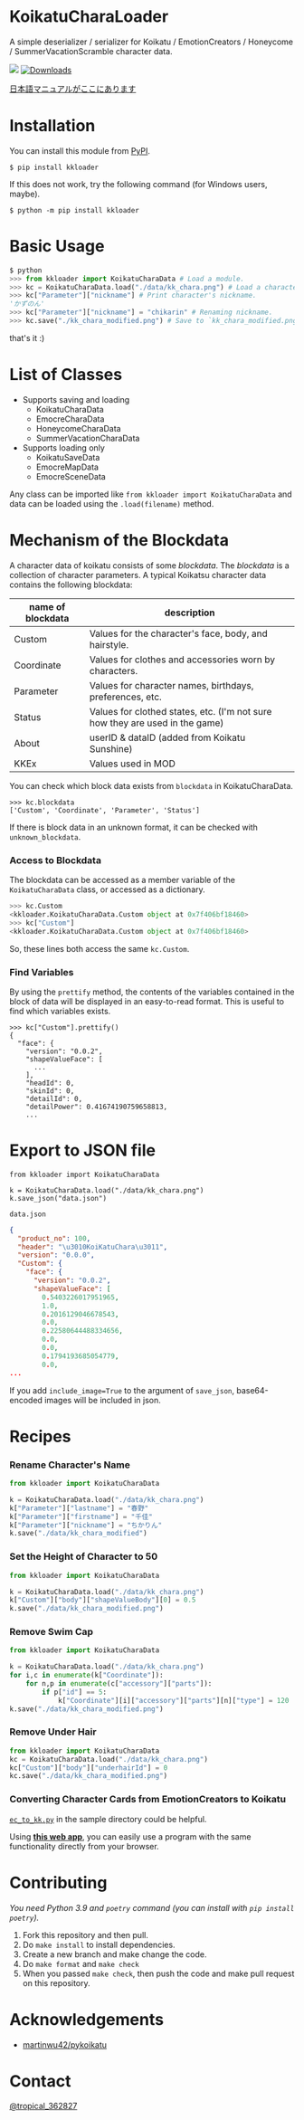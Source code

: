 # KoikatuCharaLoader
A simple deserializer / serializer for Koikatu / EmotionCreators / Honeycome / SummerVacationScramble character data.

[![](https://img.shields.io/pypi/v/kkloader)](https://pypi.org/project/kkloader/)
[![Downloads](https://static.pepy.tech/badge/kkloader)](https://pepy.tech/project/kkloader)

[日本語マニュアルがここにあります](README.ja.md)

# Installation
You can install this module from [PyPI](https://pypi.org/project/kkloader/).
```
$ pip install kkloader
```
If this does not work, try the following command (for Windows users, maybe).
```
$ python -m pip install kkloader
```

# Basic Usage
```python
$ python
>>> from kkloader import KoikatuCharaData # Load a module.
>>> kc = KoikatuCharaData.load("./data/kk_chara.png") # Load a character data.
>>> kc["Parameter"]["nickname"] # Print character's nickname.
'かずのん'
>>> kc["Parameter"]["nickname"] = "chikarin" # Renaming nickname.
>>> kc.save("./kk_chara_modified.png") # Save to `kk_chara_modified.png`.
```
that's it :)

# List of Classes

- Supports saving and loading
  - KoikatuCharaData
  - EmocreCharaData
  - HoneycomeCharaData
  - SummerVacationCharaData
- Supports loading only
  - KoikatuSaveData
  - EmocreMapData
  - EmocreSceneData

Any class can be imported like `from kkloader import KoikatuCharaData` and data can be loaded using the `.load(filename)` method.

# Mechanism of the Blockdata

A character data of koikatu consists of some *blockdata*.
The *blockdata* is a collection of character parameters.
A typical Koikatsu character data contains the following blockdata:

| name of blockdata | description                                                  |
| ----------------- | ------------------------------------------------------------ |
| Custom            | Values for the character's face, body, and hairstyle.        |
| Coordinate        | Values for clothes and accessories worn by characters.       |
| Parameter         | Values for character names, birthdays, preferences, etc.     |
| Status            | Values for clothed states, etc. (I'm not sure how they are used in the game) |
| About             | userID & dataID (added from Koikatu Sunshine)                |
| KKEx              | Values used in MOD                                           |

You can check which block data exists from `blockdata` in KoikatuCharaData.
```
>>> kc.blockdata
['Custom', 'Coordinate', 'Parameter', 'Status']
```
If there is block data in an unknown format, it can be checked with `unknown_blockdata`.

### Access to Blockdata
The blockdata can be accessed as a member variable of the `KoikatuCharaData` class, or accessed as a dictionary.
```python
>>> kc.Custom
<kkloader.KoikatuCharaData.Custom object at 0x7f406bf18460>
>>> kc["Custom"]
<kkloader.KoikatuCharaData.Custom object at 0x7f406bf18460>
```
So, these lines both access the same `kc.Custom`.

### Find Variables

By using the `prettify` method, the contents of the variables contained in the block of data will be displayed in an easy-to-read format.
This is useful to find which variables exists.
```
>>> kc["Custom"].prettify()
{
  "face": {
    "version": "0.0.2",
    "shapeValueFace": [
      ...
    ],
    "headId": 0,
    "skinId": 0,
    "detailId": 0,
    "detailPower": 0.41674190759658813,
    ...
```

# Export to JSON file
```
from kkloader import KoikatuCharaData

k = KoikatuCharaData.load("./data/kk_chara.png")
k.save_json("data.json") 
```

`data.json`
```data.json
{
  "product_no": 100,
  "header": "\u3010KoiKatuChara\u3011",
  "version": "0.0.0",
  "Custom": {
    "face": {
      "version": "0.0.2",
      "shapeValueFace": [
        0.5403226017951965,
        1.0,
        0.2016129046678543,
        0.0,
        0.22580644488334656,
        0.0,
        0.0,
        0.1794193685054779,
        0.0,
...
```
If you add `include_image=True` to the argument of `save_json`, base64-encoded images will be included in json.

# Recipes

### Rename Character's Name
```python
from kkloader import KoikatuCharaData

k = KoikatuCharaData.load("./data/kk_chara.png")
k["Parameter"]["lastname"] = "春野"
k["Parameter"]["firstname"] = "千佳"
k["Parameter"]["nickname"] = "ちかりん"
k.save("./data/kk_chara_modified")
```

### Set the Height of Character to 50
```python
from kkloader import KoikatuCharaData

k = KoikatuCharaData.load("./data/kk_chara.png")
k["Custom"]["body"]["shapeValueBody"][0] = 0.5
k.save("./data/kk_chara_modified.png")  
```

### Remove Swim Cap
```python
from kkloader import KoikatuCharaData

k = KoikatuCharaData.load("./data/kk_chara.png")
for i,c in enumerate(k["Coordinate"]):
    for n,p in enumerate(c["accessory"]["parts"]):
        if p["id"] == 5:
            k["Coordinate"][i]["accessory"]["parts"][n]["type"] = 120
k.save("./data/kk_chara_modified.png")  
```

### Remove Under Hair
```python
from kkloader import KoikatuCharaData
kc = KoikatuCharaData.load("./data/kk_chara.png")
kc["Custom"]["body"]["underhairId"] = 0
kc.save("./data/kk_chara_modified.png")
```

### Converting Character Cards from EmotionCreators to Koikatu

[`ec_to_kk.py`](https://github.com/great-majority/KoikatuCharaLoader/blob/master/samples/ec_to_kk.py) in the sample directory could be helpful.

Using **[this web app](https://kk-snippets.streamlit.app/ec-to-kk)**, you can easily use a program with the same functionality directly from your browser.

# Contributing
*You need Python 3.9 and `poetry` command (you can install with `pip install poetry`).*

1. Fork this repository and then pull.
2. Do `make install` to install dependencies.
3. Create a new branch and make change the code.
4. Do `make format` and `make check`
5. When you passed `make check`, then push the code and make pull request on this repository.

# Acknowledgements
- [martinwu42/pykoikatu](https://github.com/martinwu42/pykoikatu)

# Contact

[@tropical_362827](https://twitter.com/tropical_362827)

